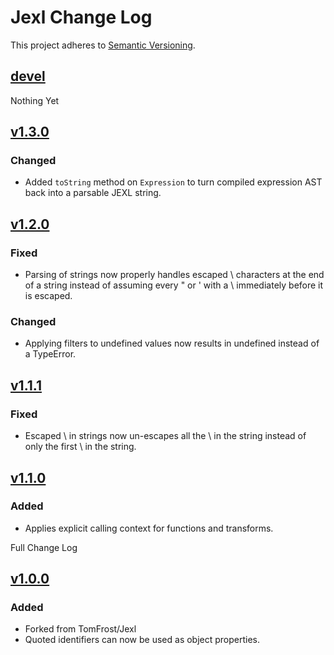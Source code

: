 # Jexl Change Log

This project adheres to [Semantic Versioning](http://semver.org/).

## [devel]

Nothing Yet

## [v1.3.0]

### Changed

- Added `toString` method on `Expression` to turn compiled expression AST back
  into a parsable JEXL string.

## [v1.2.0]

### Fixed

- Parsing of strings now properly handles escaped \ characters at the end of a
  string instead of assuming every " or ' with a \ immediately before it is
  escaped.

### Changed

- Applying filters to undefined values now results in undefined instead of a
  TypeError.

## [v1.1.1]

### Fixed

- Escaped \ in strings now un-escapes all the \ in the string instead of only
  the first \ in the string.

## [v1.1.0]

### Added

- Applies explicit calling context for functions and transforms.

Full Change Log

## [v1.0.0]

### Added

- Forked from TomFrost/Jexl
- Quoted identifiers can now be used as object properties.

[devel]: https://github.com/firehammersolutions/jexl/compare/v1.3.0...HEAD
[v1.3.0]: https://github.com/firehammersolutions/jexl/compare/v1.2.0...v1.3.0
[v1.2.0]: https://github.com/firehammersolutions/jexl/compare/v1.1.0...v1.2.0
[v1.1.1]: https://github.com/firehammersolutions/jexl/compare/v1.1.0...v1.1.1
[v1.1.0]: https://github.com/firehammersolutions/jexl/compare/v1.0.0...v1.1.0
[v1.0.0]: https://github.com/TomFrost/Jexl
